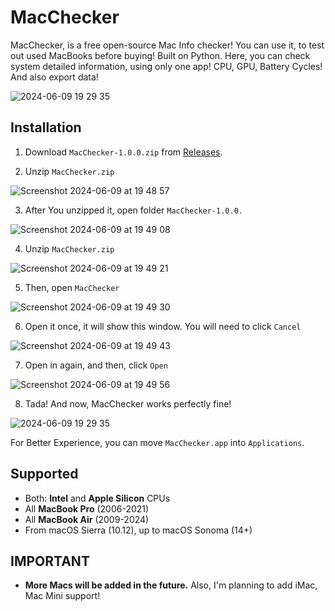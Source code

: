 # MacChecker

MacChecker, is a free open-source Mac Info checker! 
You can use it, to test out used MacBooks before buying!
Built on Python. Here, you can check system detailed information, 
using only one app! CPU, GPU, Battery Cycles! And also export data!

![2024-06-09 19 29 35](https://github.com/AelasarHD/MacChecker/assets/84845779/2c742d47-84da-44c4-ba9c-b2b1091fba74)





## Installation

1. Download `MacChecker-1.0.0.zip` from [Releases](https://github.com/AelasarHD/MacChecker/releases).

2. Unzip `MacChecker.zip`

![Screenshot 2024-06-09 at 19 48 57](https://github.com/AelasarHD/MacChecker/assets/84845779/79efbcea-20fd-47c1-a730-276f677a7888)

3. After You unzipped it, open folder `MacChecker-1.0.0.`

![Screenshot 2024-06-09 at 19 49 08](https://github.com/AelasarHD/MacChecker/assets/84845779/bfd87612-266f-4c0f-8232-46837ce8d888)

4. Unzip `MacChecker.zip`

![Screenshot 2024-06-09 at 19 49 21](https://github.com/AelasarHD/MacChecker/assets/84845779/d95e27b1-45b7-450e-acc7-91d504098c20)

5. Then, open `MacChecker`

![Screenshot 2024-06-09 at 19 49 30](https://github.com/AelasarHD/MacChecker/assets/84845779/82f1b518-b7d4-4fca-a934-6a36298a80c2)

6. Open it once, it will show this window. You will need to click `Cancel`

![Screenshot 2024-06-09 at 19 49 43](https://github.com/AelasarHD/MacChecker/assets/84845779/cabdf153-35f6-4ecc-8abb-96bb96a25bb3)

7. Open in again, and then, click `Open`
  
![Screenshot 2024-06-09 at 19 49 56](https://github.com/AelasarHD/MacChecker/assets/84845779/38ef26d1-8422-4e87-be57-4c679ad1d7b9)

8. Tada! And now, MacChecker works perfectly fine!

![2024-06-09 19 29 35](https://github.com/AelasarHD/MacChecker/assets/84845779/23993ed2-3373-4060-afb3-12f7d405cbef)


For Better Experience, you can move `MacChecker.app` into `Applications`.


## Supported

- Both: **Intel** and **Apple Silicon** CPUs
- All **MacBook Pro** (2006-2021)
- All **MacBook Air** (2009-2024)
- From macOS Sierra (10.12), up to macOS Sonoma (14+)

## IMPORTANT

- **More Macs will be added in the future.** Also, I'm planning to add iMac, Mac Mini support! 

